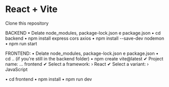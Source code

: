 # React + Vite

Clone this repository

BACKEND
• Delate node_modules, package-lock.json e package.json
• cd backend
• npm install express cors axios
• npm install --save-dev nodemon
• npm run start

FRONTEND: 
• Delate node_modules, package-lock.json e package.json
• cd .. (if you're still in the backend folder)
• npm create vite@latest 
    ✔ Project name: … frontend
    ✔ Select a framework: › React
    ✔ Select a variant: › JavaScript

• cd frontend
• npm install
• npm run dev
